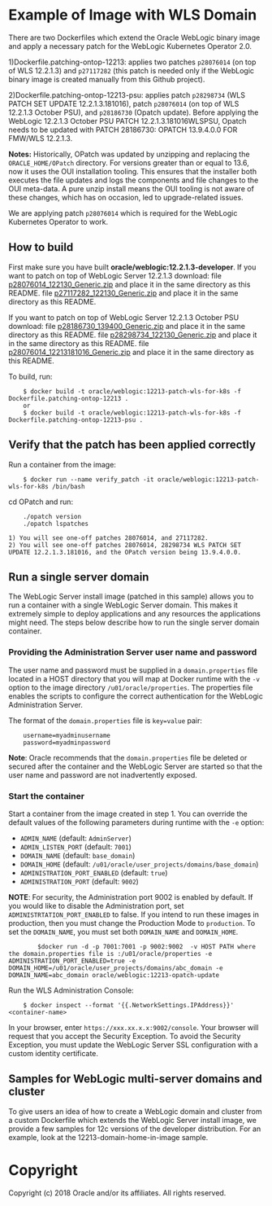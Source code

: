 Example of Image with WLS Domain
================================
There are two  Dockerfiles which extend the Oracle WebLogic binary image and apply a necessary patch for the WebLogic Kubernetes Operator 2.0. 

1)Dockerfile.patching-ontop-12213: applies two patches `p28076014` (on top of WLS 12.2.1.3) and `p27117282` (this patch is needed only if the WebLogic binary image is created manually from this Github project).

2)Dockerfile.patching-ontop-12213-psu: applies patch `p28298734` (WLS PATCH SET UPDATE 12.2.1.3.181016), patch `p28076014` (on top of WLS 12.2.1.3 October PSU), and `p28186730` (Opatch update). Before applying the WebLogic 12.2.1.3 October PSU PATCH 12.2.1.3.181016WLSPSU, Opatch needs to be updated with PATCH 28186730: OPATCH 13.9.4.0.0 FOR FMW/WLS 12.2.1.3.

**Notes:** Historically, OPatch was updated by unzipping and replacing the `ORACLE_HOME/OPatch` directory. For versions greater than or equal to 13.6, now it uses the OUI installation tooling. This ensures that the installer both executes the file updates and logs the components and file changes to the OUI meta-data. A pure unzip install means the OUI tooling is not aware of these changes, which has on occasion, led to upgrade-related issues.

We are applying patch `p28076014` which is required for the WebLogic Kubernetes Operator to work.

## How to build
First make sure you have built **oracle/weblogic:12.2.1.3-developer**.
If you want to patch on top of WebLogic Server 12.2.1.3 download:
	file [p28076014_122130_Generic.zip](http://support.oracle.com) and place it in the same directory as this README.
	file [p27117282_122130_Generic.zip](http://support.oracle.com) and place it in the same directory as this README.

If you want to patch on top of WebLogic Server 12.2.1.3 October PSU download:
	file [p28186730_139400_Generic.zip](http://support.oracle.com) and place it in the same directory as this README.
	file [p28298734_122130_Generic.zip](http://support.oracle.com) and place it in the same directory as this README.
	file [p28076014_12213181016_Generic.zip](http://support.oracle.com) and place it in the same directory as this README.

To build, run:

        $ docker build -t oracle/weblogic:12213-patch-wls-for-k8s -f Dockerfile.patching-ontop-12213 .
        or 
        $ docker build -t oracle/weblogic:12213-patch-wls-for-k8s -f Dockerfile.patching-ontop-12213-psu .

## Verify that the patch has been applied correctly
Run a container from the image:

        $ docker run --name verify_patch -it oracle/weblogic:12213-patch-wls-for-k8s /bin/bash

cd OPatch and run:

        ./opatch version
        ./opatch lspatches

	1) You will see one-off patches 28076014, and 27117282.
	2) You will see one-off patches 28076014, 28298734 WLS PATCH SET UPDATE 12.2.1.3.181016, and the OPatch version being 13.9.4.0.0.

## Run a single server domain
The WebLogic Server install image (patched in this sample) allows you to run a container with a single WebLogic Server domain. This makes it extremely simple to deploy applications and any resources the applications might need. The steps below describe how to run the single server domain container.

### Providing the Administration Server user name and password
The user name and password must be supplied in a `domain.properties` file located in a HOST directory that you will map at Docker runtime with the `-v` option to the image directory `/u01/oracle/properties`. The properties file enables the scripts to configure the correct authentication for the WebLogic Administration Server.

The format of the `domain.properties` file is `key=value` pair:

        username=myadminusername
        password=myadminpassword

**Note**: Oracle recommends that the `domain.properties` file be deleted or secured after the container and the WebLogic Server are started so that the user name and password are not inadvertently exposed.

### Start the container
Start a container from the image created in step 1.
You can override the default values of the following parameters during runtime with the `-e` option:

* `ADMIN_NAME`                  (default: `AdminServer`)
* `ADMIN_LISTEN_PORT`           (default: `7001`)
* `DOMAIN_NAME`                 (default: `base_domain`)
* `DOMAIN_HOME`                 (default: `/u01/oracle/user_projects/domains/base_domain`)
* `ADMINISTRATION_PORT_ENABLED` (default: `true`)
* `ADMINISTRATION_PORT`         (default: `9002`)

**NOTE**: For security, the Administration port 9002 is enabled by default. If you would like to disable the Administration port, set `ADMINISTRTATION_PORT_ENABLED` to false. If you intend to run these images in production, then you must change the Production Mode to `production`. To set the `DOMAIN_NAME`, you must set both `DOMAIN_NAME` and `DOMAIN_HOME`.

```
        $docker run -d -p 7001:7001 -p 9002:9002  -v HOST PATH where the domain.properties file is :/u01/oracle/properties -e ADMINISTRATION_PORT_ENABLED=true -e DOMAIN_HOME=/u01/oracle/user_projects/domains/abc_domain -e DOMAIN_NAME=abc_domain oracle/weblogic:12213-opatch-update
```

Run the WLS Administration Console:

        $ docker inspect --format '{{.NetworkSettings.IPAddress}}' <container-name>

In your browser, enter `https://xxx.xx.x.x:9002/console`. Your browser will request that you accept the Security Exception. To avoid the Security Exception, you must update the WebLogic Server SSL configuration with a custom identity certificate.

##  Samples for WebLogic multi-server domains and cluster
To give users an idea of how to create a WebLogic domain and cluster from a custom Dockerfile which extends the WebLogic Server install image, we provide a few samples for 12c versions of the developer distribution. For an example, look at the 12213-domain-home-in-image sample.

# Copyright
Copyright (c) 2018 Oracle and/or its affiliates. All rights reserved.
